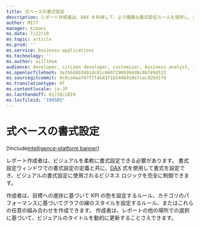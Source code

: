 ```yaml
---
title: 式ベースの書式設定
description: レポート作成者は、DAX を利用して、より複雑な書式設定ルールを提供し、書式設定オプションとテキスト ボックスのスタイルを動的に設定できます。
author: MI77
manager: kimani
ms.date: 7/22/18
ms.topic: article
ms.prod: ''
ms.service: business-applications
ms.technology: ''
ms.author: willthom
audience: developer, citizen developer, customizer, business analyst, IT pro
ms.openlocfilehash: 3e356bbb3401dc01c6007290b99dd8c8bf49d532
ms.sourcegitcommit: 0c8ca4eaf47f7f4b83f1b544b910e7cac92bd1f0
ms.translationtype: HT
ms.contentlocale: ja-JP
ms.lasthandoff: 01/10/2019
ms.locfileid: "199505"
---
```

# <a name="expression-based-formatting"></a>式ベースの書式設定

[!include[intelligence-platform banner](../../includes/intelligence-platform.md)]

レポート作成者は、ビジュアルを柔軟に書式設定できる必要があります。 書式設定ウィンドウでの書式設定の定義と共に、[DAX](https://docs.microsoft.com/power-bi/desktop-quickstart-learn-dax-basics) 式を使用して書式を設定でき、ビジュアルの書式設定に使用されるビジネス ロジックを完全に制御できます。


作成者は、目標への進捗に基づいて KPI の色を設定するルール、カテゴリのパフォーマンスに基づいてグラフの線のスタイルを設定するルール、またはこれらの任意の組み合わせを作成できます。 作成者は、レポートの他の場所での選択に基づいて、ビジュアルのタイトルを動的に更新することさえできます。

<!--
### Who uses this feature
This feature is intended for report developers. It works without any additional setup. 
## Status
### Development status
In development
#### Target timeframe
March ‘19
-->
